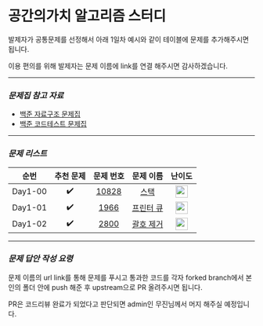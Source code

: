 <!-- prettier-ignore-start -->

# 공간의가치 알고리즘 스터디

발제자가 공통문제를 선정해서 아래 1일차 예시와 같이 테이블에 문제를 추가해주시면 됩니다.

이용 편의를 위해 발제자는 문제 이름에 link를 연결 해주시면 감사하겠습니다.<br>

---

### **_문제집 참고 자료_**

-   [백준 자료구조 문제집](https://www.acmicpc.net/problemset?sort=ac_desc&algo=175)
-   [백준 코드테스트 문제집](https://github.com/tony9402/baekjoon)

---

### **_문제 리스트_**

|  순번   |     추천 문제      |                                 문제 번호                                 |                                  문제 이름                                   |                                       난이도                                       |
| :-----: | :----------------: | :-----------------------------------------------------------------------: | :--------------------------------------------------------------------------: | :--------------------------------------------------------------------------------: |
| Day1-00 | :heavy_check_mark: | <a href="https://www.acmicpc.net/problem/10828" target="_blank">10828</a> |   <a href="https://www.acmicpc.net/problem/10828" target="_blank">스택</a>   | <img height="25px" width="25px" src="https://static.solved.ac/tier_small/7.svg"/>  |
| Day1-01 | :heavy_check_mark: |  <a href="https://www.acmicpc.net/problem/1966" target="_blank">1966</a>  | <a href="https://www.acmicpc.net/problem/1966" target="_blank">프린터 큐</a> | <img height="25px" width="25px" src="https://static.solved.ac/tier_small/8.svg"/>  |
| Day1-02 | :heavy_check_mark: |  <a href="https://www.acmicpc.net/problem/2800" target="_blank">2800</a>  | <a href="https://www.acmicpc.net/problem/2800" target="_blank">괄호 제거</a> | <img height="25px" width="25px" src="https://static.solved.ac/tier_small/11.svg"/> |

---

### **_문제 답안 작성 요령_**<br>

문제 이름의 url link를 통해 문제를 푸시고 통과한 코드를 각자 forked branch에서 본인의 폴더 안에 push 해준 후 upstream으로 PR 올려주시면 됩니다.

PR은 코드리뷰 완료가 되었다고 판단되면 admin인 무진님께서 머지 해주실 예정입니다.
